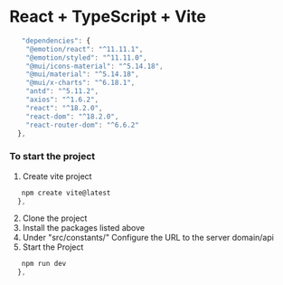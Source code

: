 # React + TypeScript + Vite

```js
   "dependencies": {
    "@emotion/react": "^11.11.1",
    "@emotion/styled": "^11.11.0",
    "@mui/icons-material": "^5.14.18",
    "@mui/material": "^5.14.18",
    "@mui/x-charts": "^6.18.1",
    "antd": "^5.11.2",
    "axios": "^1.6.2",
    "react": "^18.2.0",
    "react-dom": "^18.2.0",
    "react-router-dom": "^6.6.2"
  },
```
### To start the project 
1. Create vite project
```js
   npm create vite@latest
  },
```
2. Clone the project
3. Install the packages listed above
4. Under "src/constants/" Configure the URL to the server domain/api
5. Start the Project
```js
   npm run dev
  },
```
